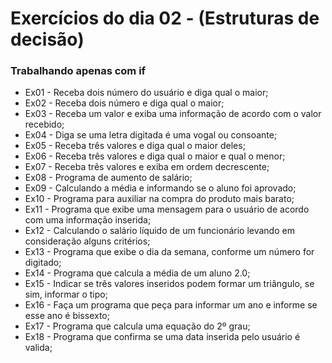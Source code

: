 # Exercícios do dia 02 - (Estruturas de decisão)
### Trabalhando apenas com if
- Ex01 - Receba dois número do usuário e diga qual o maior;
- Ex02 - Receba dois número e diga qual o maior;
- Ex03 - Receba um valor e exiba uma informação de acordo com o valor recebido;
- Ex04 - Diga se uma letra digitada é uma vogal ou consoante;
- Ex05 - Receba três valores e diga qual o maior deles;
- Ex06 - Receba três valores e diga qual o maior e qual o menor;
- Ex07 - Receba três valores e exiba em ordem decrescente;
- Ex08 - Programa de aumento de salário;
- Ex09 - Calculando a média e informando se o aluno foi aprovado;
- Ex10 - Programa para auxiliar na compra do produto mais barato;
- Ex11 - Programa que exibe uma mensagem para o usuário de acordo com uma informação inserida;
- Ex12 - Calculando o salário líquido de um funcionário levando em consideração alguns critérios;
- Ex13 - Programa que exibe o dia da semana, conforme um número for digitado;
- Ex14 - Programa que calcula a média de um aluno 2.0;
- Ex15 - Indicar se três valores inseridos podem formar um triângulo, se sim, informar o tipo;
- Ex16 - Faça um programa que peça para informar um ano e informe se esse ano é bissexto;
- Ex17 - Programa que calcula uma equação do 2º grau;
- Ex18 - Programa que confirma se uma data inserida pelo usuário é valida;